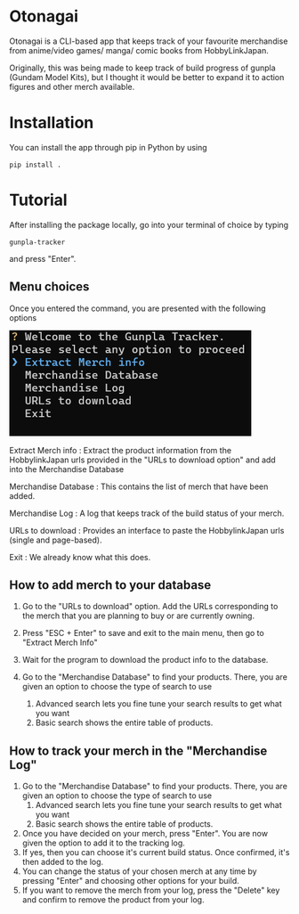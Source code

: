 # Otonagai

Otonagai is a CLI-based app that keeps track of your favourite merchandise from anime/video games/ manga/ comic books from HobbyLinkJapan.

Originally, this was being made to keep track of build progress of gunpla (Gundam Model Kits), but I thought it would be better to expand it to action figures and other merch available.

# Installation

You can install the app through pip in Python by using

```
pip install .
```

# Tutorial

After installing the package locally, go into your terminal of choice by typing

```
gunpla-tracker
```

and press "Enter".

## Menu choices

Once you entered the command, you are presented with the following options

![1715598329858](image/README/1715598329858.png)

Extract Merch info : Extract the product information from the HobbylinkJapan urls provided in the "URLs to download option" and add into the Merchandise Database

Merchandise Database : This contains the list of merch that have been added.

Merchandise Log : A log that keeps track of the build status of your merch.

URLs to download : Provides an interface to paste the HobbylinkJapan urls (single and page-based).

Exit : We already know what this does.

## How to add merch to your database

1. Go to the "URLs to download" option. Add the URLs corresponding to the merch that you are planning to buy or are currently owning.
2. Press "ESC + Enter" to save and exit to the main menu, then go to "Extract Merch Info"
3. Wait for the program to download the product info to the database.
4. Go to the "Merchandise Database" to find your products. There, you are given an option to choose the type of search to use

   1. Advanced search lets you fine tune your search results to get what you want
   2. Basic search shows the entire table of products.

## How to track your merch in the "Merchandise Log"

1. Go to the "Merchandise Database" to find your products. There, you are given an option to choose the type of search to use
   1. Advanced search lets you fine tune your search results to get what you want
   2. Basic search shows the entire table of products.
2. Once you have decided on your merch, press "Enter". You are now given the option to add it to the tracking log.
3. If yes, then you can choose it's current build status. Once confirmed, it's then added to the log.
4. You can change the status of your chosen merch at any time by pressing "Enter" and choosing other options for your build.
5. If you want to remove the merch from your log, press the "Delete" key and confirm to remove the product from your log.
